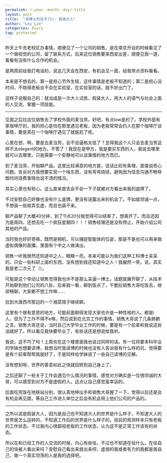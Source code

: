 ```yaml
---
permalink: /:year-:month-:day/:title
layout: post
title:  "读博士的日子(5): 假装大人"
author: "Lei Lie"
categories: Diary
tag: protected
---
```


昨天上午去老校区办事情，顺便见了一个公司的销售。是在南京开会的时候看见了一个做视觉的公司，留了联系方式，后来这位销售要来西安出差，顺便见我一道，看看有没有什么合作的机会。

是两周前给我打电话的，说这几天会在西安，有机会见一面，给我带点资料看看。

本来是不想去的，第一是担心节外生枝，这件事情是老板不知道的；第二是担心没时间，不晓得老板会不会在实验室，在实验室的话，就不好出门了。

这样子说服自己的：就当成是一次大人试炼，假装大人，用大人的语气与社会上面的人交流，掌握一项技能。

---

见面之后拉这位销售去了学校外面的麦当劳。好吧，有点low是的了。学校外面有家咖啡厅的，我的担心是怕在那里遇见老板，因为老板常常会约人在那个咖啡厅谈事情，要是真在一个咖啡厅遇见了就尴尬了呢。

心里在想，啊，要是去麦当劳，会不会逼格太低了？显得我这个人只会去麦当劳这样不太elegent的地方。不管了！我现在是甲方，我是要买东西的人，我说去哪里就可以去哪里，只是需要一个安静地可以谈事情的地方而已。

到了麦当劳，开始聊产品。这里比较满意的地方是，说话比较有条理，直接说核心问题。告诉对方我想要实现一个啥东西，没有弯弯绕绕，避免因为信息沟通不畅导致时间浪费事情也说不清的情况。

其实心里也有担心。这么直来直去会不会一下子就被对方看出来我的底牌了。

不过安慰自己好像也没有什么底牌，更没有说露出来的机会了。不如就坦诚一点，不想装一些故弄玄虚，而且也装不来。

聊产品聊了大概40分钟，到了11点20分我觉得可以结束了，想离开了。而且还因为是周四，还想去吃一个疯狂星期四！！！销售经理还是没有停止，开始介绍公司其他的产品。

当时我也好好奇嘛，既然是相机，可以捕捉智能体的位姿，那是不是也可以用来做虚拟偶像的直播，里面有个中之人做演出。

销售一听我居然还知道中之人，眼睛一亮。本来可能以为我们这种工科博士呆呆的，只会一些科研上面的东西，没有想到我还知道中之人！我赧然一笑，说，其实我是老二次元了（）。

可能是这个举动让销售觉得我也许不是那么呆逼一博士。话题就展开聊了，从技术开始聊到他们公司的八卦。后来我一看，聊到饭点了，干脆拉销售大哥吃饭去，继续畅聊。大家都不想工作嘛……

拉到大唐西市那边的一个湘菜馆子继续聊。

这里有个很有意思的地方，可能前面聊得发现大家也许是一种性格的人。都是i人，但为了工作不得不e嘛，然后说到在北京工作的事情，销售大哥说了几条肺腑之言。销售大哥还说，当时自己大学毕业工作的时候，要是有一个前辈和我说这些话就好了。所以看见我快要毕业了，有些话还是想说给我听。

我说，这不巧了吗！上周也在这个楼里面我也说过同样的话。有一位将要本科毕业的学妹也想要读博，我想当时我读博的时候也没有人告诉我有什么样的坑，觉得要是有个前辈帮帮我就好了，于是同样给学妹说了一些自己读博的见解。

没有想到呀，世界的善意如此之快就回转到自己身上了。

之后还聊了一些关于工作会遇见什么情况的事情，感觉对方确实是一位很坦诚的大哥，可以感受到对方不是虚假的人。这点让自己感觉蛮幸运的。

后面吃完饭在地铁站分别，很认真地伸出手和销售大哥握了一下，觉得以后还是会有机会再见面，等自己工作进入单位之后会有机会用上他们公司的产品的。

---

之所以说是假装大人，因为是自己也不知道大人的世界是什么样子，不知道大人的世界是怎么运转的，不知道工作后的世界是什么样子的。目前的观测样本只有老板的工作状态，不过我内心很鄙视老板的工作状态，认为这不是正常工作该有的状态。

所以在和已经工作的人交流的时候，内心有些怯，不过也不知道在怯什么。在怯自己的怯被人看出来吗？安慰自己看出来就出来呗，虚弱的我或者有力的我都是我自己，做一个真实坦荡的人是我的选择吧。

